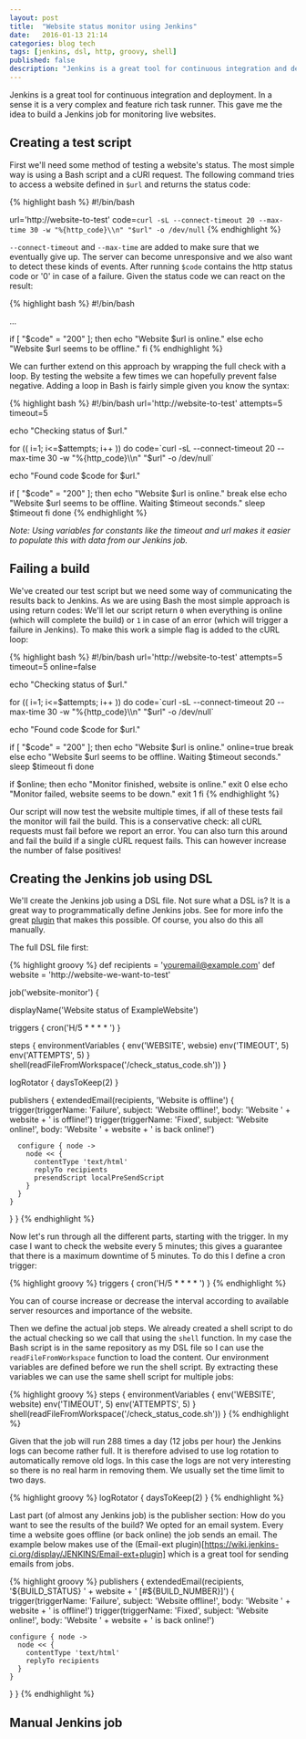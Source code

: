 ```yaml
---
layout: post
title:  "Website status monitor using Jenkins"
date:   2016-01-13 21:14
categories: blog tech
tags: [jenkins, dsl, http, groovy, shell]
published: false
description: "Jenkins is a great tool for continuous integration and deployment. It can also be used for monitoring websites that are live. In this post I'll show you my approach using a simple bash script."
---
```


Jenkins is a great tool for continuous integration and deployment. In a sense it is a very complex and feature rich task runner. This gave me the idea to build a Jenkins job for monitoring live websites.


## Creating a test script

First we'll need some method of testing a website's status. The most simple way is using a Bash script and a cURl request. The following command tries to access a website defined in `$url` and returns the status code:

{% highlight bash %}
#!/bin/bash

url='http://website-to-test'
code=`curl -sL --connect-timeout 20 --max-time 30 -w "%{http_code}\\n" "$url" -o /dev/null`
{% endhighlight %}

`--connect-timeout` and `--max-time` are added to make sure that we eventually give up. The server can become unresponsive and we also want to detect these kinds of events. After running `$code` contains the http status code or '0' in case of a failure. Given the status code we can react on the result:

{% highlight bash %}
#!/bin/bash

...

if [ "$code" = "200" ]; then
  echo "Website $url is online."
else
  echo "Website $url seems to be offline."
fi
{% endhighlight %}

We can further extend on this approach by wrapping the full check with a loop. By testing the website a few times we can hopefully prevent false negative. Adding a loop in Bash is fairly simple given you know the syntax:

{% highlight bash %}
#!/bin/bash
url='http://website-to-test'
attempts=5
timeout=5

echo "Checking status of $url."

for (( i=1; i<=$attempts; i++ ))
do
  code=`curl -sL --connect-timeout 20 --max-time 30 -w "%{http_code}\\n" "$url" -o /dev/null`

  echo "Found code $code for $url."

  if [ "$code" = "200" ]; then
    echo "Website $url is online."
    break
  else
    echo "Website $url seems to be offline. Waiting $timeout seconds."
    sleep $timeout
  fi
done
{% endhighlight %}

*Note: Using variables for constants like the timeout and url makes it easier to populate this with data from our Jenkins job.*

## Failing a build

We've created our test script but we need some way of communicating the results back to Jenkins. As we are using Bash the most simple approach is using return codes: We'll let our script return `0` when everything is online (which will complete the build) or `1` in case of an error (which will trigger a failure in Jenkins). To make this work a simple flag is added to the cURL loop:

{% highlight bash %}
#!/bin/bash
url='http://website-to-test'
attempts=5
timeout=5
online=false

echo "Checking status of $url."

for (( i=1; i<=$attempts; i++ ))
do
  code=`curl -sL --connect-timeout 20 --max-time 30 -w "%{http_code}\\n" "$url" -o /dev/null`

  echo "Found code $code for $url."

  if [ "$code" = "200" ]; then
    echo "Website $url is online."
    online=true
    break
  else
    echo "Website $url seems to be offline. Waiting $timeout seconds."
    sleep $timeout
  fi
done

if $online; then
  echo "Monitor finished, website is online."
  exit 0
else
  echo "Monitor failed, website seems to be down."
  exit 1
fi
{% endhighlight %}

Our script will now test the website multiple times, if all of these tests fail the monitor will fail the build. This is a conservative check: all cURL requests must fail before we report an error. You can also turn this around and fail the build if a single cURL request fails. This can however increase the number of false positives!

## Creating the Jenkins job using DSL

We'll create the Jenkins job using a DSL file. Not sure what a DSL is? It is a great way to programmatically define Jenkins jobs. See for more info the great [plugin](https://wiki.jenkins-ci.org/display/JENKINS/Job+DSL+Plugin) that makes this possible. Of course, you also do this all manually.

The full DSL file first:

{% highlight groovy %}
def recipients = 'youremail@example.com'
def website = 'http://website-we-want-to-test'

job('website-monitor') {

  displayName('Website status of ExampleWebsite')

  triggers {
      cron('H/5 * * * * ')
  }

  steps {
    environmentVariables {
      env('WEBSITE', websie)
      env('TIMEOUT', 5)
      env('ATTEMPTS', 5)
    }
    shell(readFileFromWorkspace('<path to your shell script>/check_status_code.sh'))
  }

  logRotator {
    daysToKeep(2)
  }

  publishers {
    extendedEmail(recipients, 'Website is offline') {
      trigger(triggerName: 'Failure', subject: 'Website offline!', body: 'Website ' + website + ' is offline!')
      trigger(triggerName: 'Fixed', subject: 'Website online!', body: 'Website ' + website + ' is back online!')

      configure { node ->
        node << {
          contentType 'text/html'
          replyTo recipients
          presendScript localPreSendScript
        }
      }
    }
  }
}
{% endhighlight %}

Now let's run through all the different parts, starting with the trigger. In my case I want to check the website every 5 minutes; this gives a guarantee that there is a maximum downtime of 5 minutes. To do this I define a cron trigger:

{% highlight groovy %}
triggers {
    cron('H/5 * * * * ')
}
{% endhighlight %}

You can of course increase or decrease the interval according to available server resources and importance of the website.

Then we define the actual job steps. We already created a shell script to do the actual checking so we call that using the `shell` function. In my case the Bash script is in the same repository as my DSL file so I can use the `readFileFromWorkspace` function to load the content. Our environment variables are defined before we run the shell script. By extracting these variables we can use the same shell script for multiple jobs:

{% highlight groovy %}
steps {
  environmentVariables {
    env('WEBSITE', website)
    env('TIMEOUT', 5)
    env('ATTEMPTS', 5)
  }
  shell(readFileFromWorkspace('<path to your shell script>/check_status_code.sh'))
}
{% endhighlight %}

Given that the job will run 288 times a day (12 jobs per hour) the Jenkins logs can become rather full. It is therefore advised to use log rotation to automatically remove old logs. In this case the logs are not very interesting so there is no real harm in removing them. We usually set the time limit to two days.

{% highlight groovy %}
logRotator {
  daysToKeep(2)
}
{% endhighlight %}

Last part (of almost any Jenkins job) is the publisher section: How do you want to see the results of the build? We opted for an email system. Every time a website goes offline (or back online) the job sends an email. The example below makes use of the (Email-ext plugin)[https://wiki.jenkins-ci.org/display/JENKINS/Email-ext+plugin] which is a great tool for sending emails from jobs.

{% highlight groovy %}
publishers {
  extendedEmail(recipients, '${BUILD_STATUS} ' + website + ' [#${BUILD_NUMBER}]') {
    trigger(triggerName: 'Failure', subject: 'Website offline!', body: 'Website ' + website + ' is offline!')
    trigger(triggerName: 'Fixed', subject: 'Website online!', body: 'Website ' + website + ' is back online!')

    configure { node ->
      node << {
        contentType 'text/html'
        replyTo recipients
      }
    }
  }
}
{% endhighlight %}
## Manual Jenkins job
